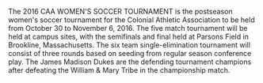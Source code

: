 The 2016 CAA WOMEN'S SOCCER TOURNAMENT is the postseason women's soccer tournament for the Colonial Athletic Association to be held from October 30 to November 6, 2016. The five match tournament will be held at campus sites, with the semifinals and final held at Parsons Field in Brookline, Massachusetts. The six team single-elimination tournament will consist of three rounds based on seeding from regular season conference play. The James Madison Dukes are the defending tournament champions after defeating the William & Mary Tribe in the championship match.
